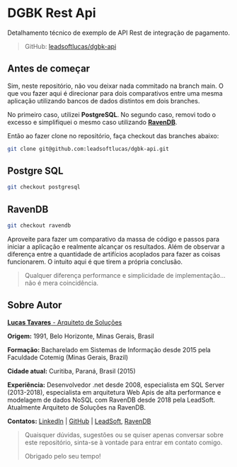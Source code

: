# DGBK Rest Api

Detalhamento técnico de exemplo de API Rest de integração de pagamento.

> GitHub: [leadsoftlucas/dgbk-api](https://github.com/leadsoftlucas/dgbk-api)

## **Antes de começar**

Sim, neste repositório, não vou deixar nada commitado na branch main. O que vou fazer aqui é direcionar para dois comparativos entre uma mesma aplicação utilizando bancos de dados distintos em dois branches.

No primeiro caso, utilizei **PostgreSQL**. No segundo caso, removi todo o excesso e simplifiquei o mesmo caso utilizando **[RavenDB](https://ravendb.net)**.

Então ao fazer clone no repositório, faça checkout das branches abaixo:

```bash
git clone git@github.com:leadsoftlucas/dgbk-api.git
```

## **Postgre SQL**
```bash
git checkout postgresql
```

## **RavenDB**
```bash
git checkout ravendb
```

Aproveite para fazer um comparativo da massa de código e passos para iniciar a aplicação e realmente alcançar os resultados.
Além de observar a diferença entre a quantidade de artifícios acoplados para fazer as coisas funcionarem. O intuito aqui é que tirem a própria conclusão.

> Qualquer diferença performance e simplicidade de implementação... não é mera coincidência.

## **Sobre Autor**

[**Lucas Tavares** - Arquiteto de Soluções](https://www.linkedin.com/in/lucasrtavares/) 

**Origem:** 1991, Belo Horizonte, Minas Gerais, Brasil

**Formação:** Bacharelado em Sistemas de Informação desde 2015 pela Faculdade Cotemig (Minas Gerais, Brazil)

**Cidade atual:** Curitiba, Paraná, Brasil (2015)

**Experiência:** Desenvolvedor .net desde 2008, especialista em SQL Server (2013-2018), especialista em arquitetura Web Apis de alta performance e modelagem de dados NoSQL com RavenDB desde 2018 pela LeadSoft. Atualmente Arquiteto de Soluções na RavenDB.

**Contatos:** [LinkedIn](https://www.linkedin.com/in/lucasrtavares/) | [GitHub](https://github.com/leadsoftlucas) | [LeadSoft](mailto:lucas@leadsoft.inf.br), [RavenDB](mailto:lucas.tavares@ravendb.net)


> Quaisquer dúvidas, sugestões ou se quiser apenas conversar sobre este repositório, sinta-se à vontade para entrar em contato comigo.
>
> Obrigado pelo seu tempo!

